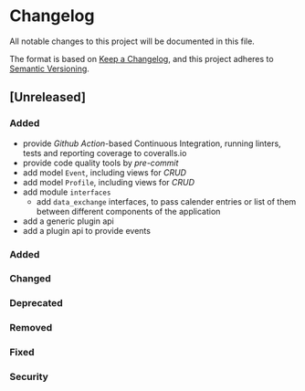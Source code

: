 # Changelog
All notable changes to this project will be documented in this file.

The format is based on [Keep a Changelog](https://keepachangelog.com/en/1.0.0/),
and this project adheres to [Semantic Versioning](https://semver.org/spec/v2.0.0.html).

## [Unreleased]
### Added
- provide _Github Action_-based Continuous Integration, running linters, tests
  and reporting coverage to coveralls.io
- provide code quality tools by _pre-commit_
- add model ``Event``, including views for _CRUD_
- add model ``Profile``, including views for _CRUD_
- add module ``interfaces``
  - add ``data_exchange`` interfaces, to pass calender entries or list of them
    between different components of the application
- add a generic plugin api
- add a plugin api to provide events



### Added
### Changed
### Deprecated
### Removed
### Fixed
### Security
